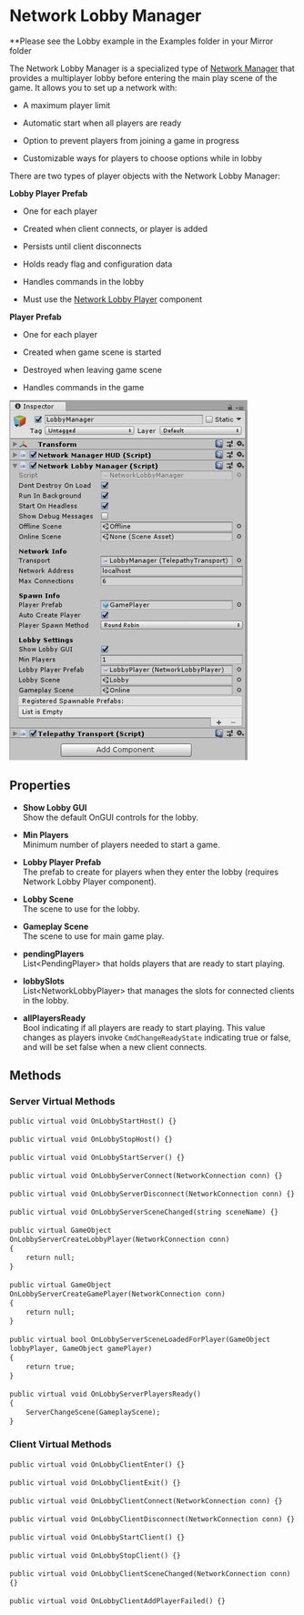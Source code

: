 # Network Lobby Manager

\*\*Please see the Lobby example in the Examples folder in your Mirror folder

The Network Lobby Manager is a specialized type of [Network Manager](NetworkManager) that provides a multiplayer lobby before entering the main play scene of the game. It allows you to set up a network with:

-   A maximum player limit

-   Automatic start when all players are ready

-   Option to prevent players from joining a game in progress

-   Customizable ways for players to choose options while in lobby  

There are two types of player objects with the Network Lobby Manager:

**Lobby Player Prefab**

-   One for each player

-   Created when client connects, or player is added

-   Persists until client disconnects

-   Holds ready flag and configuration data

-   Handles commands in the lobby

-   Must use the [Network Lobby Player](NetworkLobbyPlayer) component

**Player Prefab**

-   One for each player

-   Created when game scene is started

-   Destroyed when leaving game scene

-   Handles commands in the game  

![Network Lobby Manager](NetworkLobbyManager.PNG)

## Properties

-   **Show Lobby GUI**  
    Show the default OnGUI controls for the lobby.

-   **Min Players**  
    Minimum number of players needed to start a game.

-   **Lobby Player Prefab**  
    The prefab to create for players when they enter the lobby (requires Network Lobby Player component).

-   **Lobby Scene**  
    The scene to use for the lobby.

-   **Gameplay Scene**  
    The scene to use for main game play.

-   **pendingPlayers**  
    List\<PendingPlayer\> that holds players that are ready to start playing.

-   **lobbySlots**  
    List\<NetworkLobbyPlayer\> that manages the slots for connected clients in the lobby.

-   **allPlayersReady**  
    Bool indicating if all players are ready to start playing.  This value changes as players invoke `CmdChangeReadyState` indicating true or false, and will be set false when a new client connects.

## Methods

### Server Virtual Methods

```
public virtual void OnLobbyStartHost() {}

public virtual void OnLobbyStopHost() {}

public virtual void OnLobbyStartServer() {}

public virtual void OnLobbyServerConnect(NetworkConnection conn) {}

public virtual void OnLobbyServerDisconnect(NetworkConnection conn) {}

public virtual void OnLobbyServerSceneChanged(string sceneName) {}

public virtual GameObject OnLobbyServerCreateLobbyPlayer(NetworkConnection conn)
{
    return null;
}

public virtual GameObject OnLobbyServerCreateGamePlayer(NetworkConnection conn)
{
    return null;
}

public virtual bool OnLobbyServerSceneLoadedForPlayer(GameObject lobbyPlayer, GameObject gamePlayer)
{
    return true;
}

public virtual void OnLobbyServerPlayersReady()
{
    ServerChangeScene(GameplayScene);
}
```

### Client Virtual Methods

```
public virtual void OnLobbyClientEnter() {}

public virtual void OnLobbyClientExit() {}

public virtual void OnLobbyClientConnect(NetworkConnection conn) {}

public virtual void OnLobbyClientDisconnect(NetworkConnection conn) {}

public virtual void OnLobbyStartClient() {}

public virtual void OnLobbyStopClient() {}

public virtual void OnLobbyClientSceneChanged(NetworkConnection conn) {}

public virtual void OnLobbyClientAddPlayerFailed() {}
```
